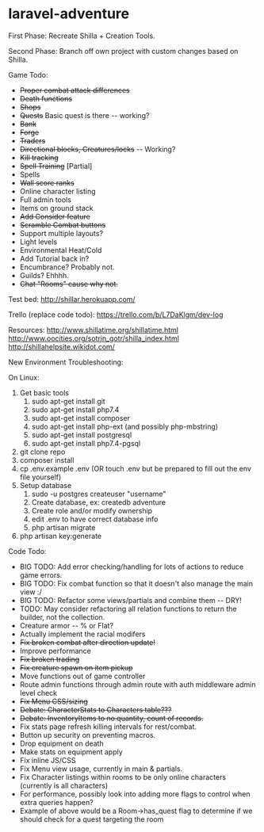 # laravel-adventure

First Phase:  Recreate Shilla + Creation Tools.

Second Phase: Branch off own project with custom changes based on Shilla.

Game Todo:

* ~~Proper combat attack differences~~
* ~~Death functions~~
* ~~Shops~~
* ~~Quests~~ Basic quest is there -- working?
* ~~Bank~~
* ~~Forge~~
* ~~Traders~~
* ~~Directional blocks, Creatures/locks~~ -- Working?
* ~~Kill tracking~~
* ~~Spell Training~~ [Partial]
* Spells
* ~~Wall score ranks~~
* Online character listing
* Full admin tools
* Items on ground stack
* ~~Add Consider feature~~
* ~~Scramble Combat buttons~~
* Support multiple layouts?
* Light levels
* Environmental Heat/Cold
* Add Tutorial back in?
* Encumbrance?  Probably not.
* Guilds?  Ehhhh.
* ~~Chat "Rooms" cause why not.~~


Test bed: http://shillar.herokuapp.com/

Trello (replace code todo): https://trello.com/b/L7DaKlgm/dev-log

Resources: 
http://www.shillatime.org/shillatime.html
http://www.oocities.org/sotrin_gotr/shilla_index.html
http://shillahelpsite.wikidot.com/

New Environment Troubleshooting:

On Linux:

1. Get basic tools
	1. sudo apt-get install git
	2. sudo apt-get install php7.4
	3. sudo apt-get install composer
	4. sudo apt-get install php-ext (and possibly php-mbstring)
	5. sudo apt-get install postgresql
	6. sudo apt-get install php7.4-pgsql
2. git clone repo
3. composer install
4. cp .env.example .env   (OR touch .env but be prepared to fill out the env file yourself)
5. Setup database
	1. sudo -u postgres createuser "username"
	2. Create database, ex: createdb adventure
	3. Create role and/or modify ownership
	4. edit .env to have correct database info
	5. php artisan migrate
9. php artisan key:generate


Code Todo:

* BIG TODO: Add error checking/handling for lots of actions to reduce game errors.
* BIG TODO: Fix combat function so that it doesn't also manage the main view :/
* BIG TODO: Refactor some views/partials and combine them -- DRY!
* TODO: May consider refactoring all relation functions to return the builder, not the collection.
* Creature armor -- % or Flat?
* Actually implement the racial modifers
* ~~Fix broken combat after direction update!~~
* Improve performance
* ~~Fix broken trading~~
* ~~Fix creature spawn on item pickup~~
* Move functions out of game controller
* Route admin functions through admin route with auth middleware admin level check
* ~~Fix Menu CSS/sizing~~
* ~~Debate: CharacterStats to Characters table???~~
* ~~Debate: InventoryItems to no quantity, count of records.~~
* Fix stats page refresh killing intervals for rest/combat.
* Button up security on preventing macros.  
* Drop equipment on death
* Make stats on equipment apply
* Fix inline JS/CSS
* Fix Menu view usage, currently in main & partials.
* Fix Character listings within rooms to be only online characters (currently is all characters)
* For performance, possibly look into adding more flags to control when extra queries happen?
* Example of above would be a Room->has_quest flag to determine if we should check for a quest targeting the room
